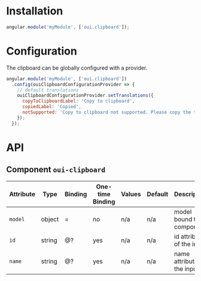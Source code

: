 # Installation

```js
angular.module('myModule', ['oui.clipboard']);
```

# Configuration

The clipboard can be globally configured with a provider.

```js
angular.module('myModule', ['oui.clipboard'])
  .config(ouiClipboardConfigurationProvider => {
    // default translations
    ouiClipboardConfigurationProvider.setTranslations({
      copyToClipboardLabel: 'Copy to clipboard',
      copiedLabel: 'Copied',
      notSupported: 'Copy to clipboard not supported. Please copy the text manually'
    });
  });
```

# API

## Component `oui-clipboard`

| Attribute | Type      | Binding   | One-time Binding  | Values    | Default   | Description
| ----      | ----      | ----      | ----              | ----      | ----      | ----
| `model`   | object    | =         | no                | n/a       | n/a       | model bound to component
| `id`      | string    | @?        | yes               | n/a       | n/a       | id attribute of the input
| `name`    | string    | @?        | yes               | n/a       | n/a       | name attribute of the input
